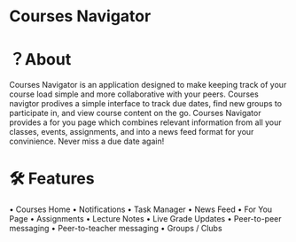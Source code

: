 # Courses Navigator


# ？About
Courses Navigator is an application designed to make keeping track of your course load simple and more collaborative with your peers. Courses navigtor prodives a simple interface to track due dates, find new groups to participate in, and view course content on the go. Courses Navigator provides a for you page which combines relevant information from all your classes, events, assignments, and into a news feed format for your convinience. Never miss a due date again!


# 🛠 Features
• Courses Home
• Notifications
• Task Manager
• News Feed
• For You Page
• Assignments
• Lecture Notes
• Live Grade Updates
• Peer-to-peer messaging
• Peer-to-teacher messaging
• Groups / Clubs






